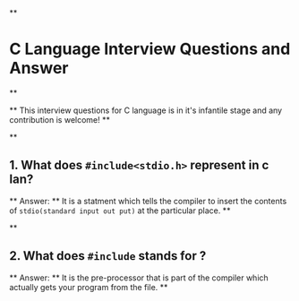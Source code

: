 **
# C Language Interview Questions and Answer
**

**
This  interview questions for C language is in it's infantile stage and any contribution is welcome!
**

**
## 1. What does `#include<stdio.h>` represent in c lan?
**
Answer:
**
It is a statment which tells the compiler to insert the contents of `stdio(standard input out put)` at the particular place.
**

**
## 2. What does `#include` stands for ?
**
Answer:
**
It is the pre-processor that is part of the compiler which actually gets your program from the file.
**
